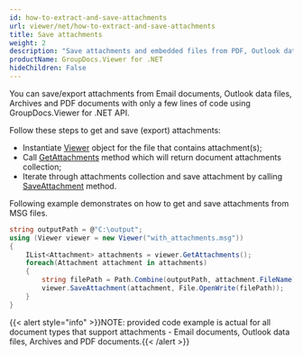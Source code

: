 ```yaml
---
id: how-to-extract-and-save-attachments
url: viewer/net/how-to-extract-and-save-attachments
title: Save attachments
weight: 2
description: "Save attachments and embedded files from PDF, Outlook data file or email"
productName: GroupDocs.Viewer for .NET
hideChildren: False
---
```


You can save/export attachments from Email documents, Outlook data files, Archives and PDF documents with only a few lines of code using GroupDocs.Viewer for .NET API.

Follow these steps to get and save (export) attachments:

* Instantiate [Viewer](https://apireference.groupdocs.com/net/viewer/groupdocs.viewer/viewer) object  for the file that contains attachment(s);
* Call [GetAttachments](https://apireference.groupdocs.com/net/viewer/groupdocs.viewer/viewer/methods/getattachments) method which will return document attachments collection;
* Iterate through attachments collection and save attachment by calling [SaveAttachment](https://apireference.groupdocs.com/net/viewer/groupdocs.viewer/viewer/methods/saveattachment) method.

Following example demonstrates on how to get and save attachments from MSG files.

```csharp
string outputPath = @"C:\output";
using (Viewer viewer = new Viewer("with_attachments.msg"))
{
    IList<Attachment> attachments = viewer.GetAttachments();
    foreach(Attachment attachment in attachments)
    {
        string filePath = Path.Combine(outputPath, attachment.FileName);  
        viewer.SaveAttachment(attachment, File.OpenWrite(filePath)); 
    }
}          
```

{{< alert style="info" >}}NOTE: provided code example is actual for all document types that support attachments - Email documents, Outlook data files, Archives and PDF documents.{{< /alert >}}
